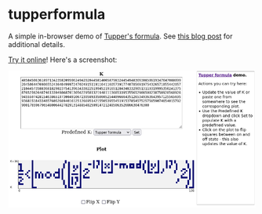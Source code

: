# tupperformula

A simple in-browser demo of [Tupper's formula](https://en.wikipedia.org/wiki/Tupper%27s_self-referential_formula).
See [this blog post](https://eli.thegreenplace.net/2023/demystifying-tuppers-formula/) for additional details.

[Try it online](https://eliben.github.io/tupperformula/)! Here's a screenshot:

![Screnshot](/doc/screenshot.png)
